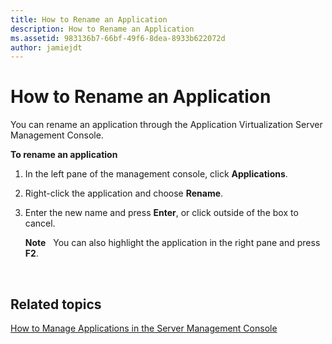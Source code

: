 ```yaml
---
title: How to Rename an Application
description: How to Rename an Application
ms.assetid: 983136b7-66bf-49f6-8dea-8933b622072d
author: jamiejdt
---
```


# How to Rename an Application


You can rename an application through the Application Virtualization Server Management Console.

**To rename an application**

1.  In the left pane of the management console, click **Applications**.

2.  Right-click the application and choose **Rename**.

3.  Enter the new name and press **Enter**, or click outside of the box to cancel.

    **Note**  
    You can also highlight the application in the right pane and press **F2**.

     

## Related topics


[How to Manage Applications in the Server Management Console](how-to-manage-applications-in-the-server-management-console.md)

 

 





